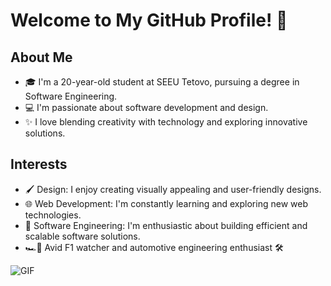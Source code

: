 # Welcome to My GitHub Profile! 👋
## About Me
- 🎓 I'm a 20-year-old student at SEEU Tetovo, pursuing a degree in Software Engineering.
- 💻 I'm passionate about software development and design.
- ✨ I love blending creativity with technology and exploring innovative solutions.

## Interests
- 🖌️ Design: I enjoy creating visually appealing and user-friendly designs.
- 🌐 Web Development: I'm constantly learning and exploring new web technologies.
- 🤖 Software Engineering: I'm enthusiastic about building efficient and scalable software solutions.
- 🏎️🏁 Avid F1 watcher and automotive engineering enthusiast 🛠️

![GIF](https://media.giphy.com/media/v1.Y2lkPTc5MGI3NjExaTZ5YXFwcjVqeXlmYjF6ZTYwZmRtZjR5Nno2ZWN0NWJkNHNvM2t2NCZlcD12MV9pbnRlcm5hbF9naWZfYnlfaWQmY3Q9Zw/VekcnHOwOI5So/giphy-downsized.gif)
